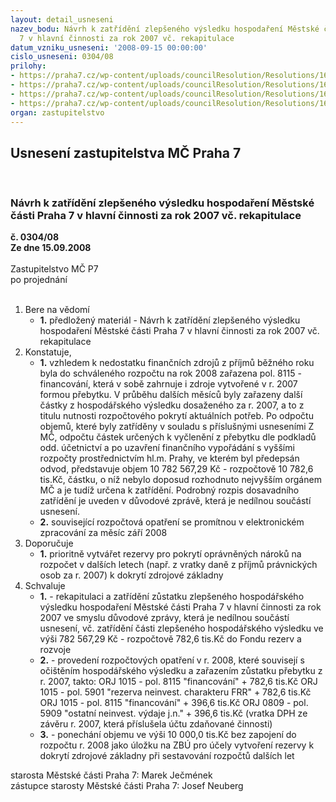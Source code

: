 ```yaml
---
layout: detail_usneseni
nazev_bodu: Návrh k zatřídění zlepšeného výsledku hospodaření Městské části Praha
  7 v hlavní činnosti za rok 2007 vč. rekapitulace
datum_vzniku_usneseni: '2008-09-15 00:00:00'
cislo_usneseni: 0304/08
prilohy:
- https://praha7.cz/wp-content/uploads/councilResolution/Resolutions/16109/4-08-skenovat0001.pdf
- https://praha7.cz/wp-content/uploads/councilResolution/Resolutions/16109/4-08-skenovat0003.pdf
- https://praha7.cz/wp-content/uploads/councilResolution/Resolutions/16109/4-08-skenovat0004.pdf
- https://praha7.cz/wp-content/uploads/councilResolution/Resolutions/16109/4-08-usnesen%c3%adrm%c4%8d_0830_08zhv.doc
organ: zastupitelstvo
---
```

<div id="ucUsn_pList" class="usn">
	<span><h2>Usnesení zastupitelstva MČ Praha 7 </h2>
<br></span><div class="standBody">
<span><h3>Návrh k zatřídění zlepšeného výsledku hospodaření Městské části Praha 7 v hlavní činnosti za rok 2007 vč. rekapitulace</h3></span><div class="center">
		<strong>č. 0304/08</strong><br>
	</div>
<div class="center">
		<strong>Ze dne 15.09.2008</strong><br><br>
	</div>Zastupitelstvo MČ P7<br> po projednání<br><br><ol>
<li>Bere na vědomí<ul><li>
<strong>1.</strong> předložený materiál - Návrh k zatřídění zlepšeného výsledku hospodaření Městské části Praha 7 v hlavní činnosti za rok 2007 vč. rekapitulace</li></ul>
</li>
<li>Konstatuje,<ul>
<li>
<strong>1.</strong> vzhledem k nedostatku finančních zdrojů z příjmů běžného roku byla do schváleného rozpočtu na rok 2008 zařazena pol. 8115 - financování, která v sobě zahrnuje i zdroje vytvořené v r. 2007 formou přebytku.  V průběhu dalších měsíců byly  zařazeny další částky z hospodářského výsledku dosaženého za r. 2007, a to z titulu nutnosti rozpočtového pokrytí aktuálních potřeb. Po odpočtu objemů, které byly zatříděny v souladu s příslušnými usneseními Z MČ, odpočtu částek určených k vyčlenění z přebytku dle podkladů odd. účetnictví a  po uzavření finančního vypořádání s vyššími rozpočty prostřednictvím hl.m. Prahy, ve kterém byl  předepsán odvod,  představuje objem 10 782 567,29 Kč - rozpočtově 10 782,6 tis.Kč, částku, o níž  nebylo doposud rozhodnuto nejvyšším orgánem MČ a je tudíž určena  k zatřídění.                                                                             Podrobný rozpis dosavadního  zatřídění  je uveden v důvodové zprávě, která je nedílnou součástí usnesení.</li>
<li>
<strong>2.</strong> související rozpočtová opatření se promítnou v elektronickém zpracování za  měsíc září 2008   </li>
</ul>
</li>
<li>Doporučuje<ul><li>
<strong>1.</strong> prioritně vytvářet rezervy pro pokrytí oprávněných nároků na rozpočet v dalších letech (např. z vratky daně z příjmů právnických osob za r. 2007) k dokrytí zdrojové základny </li></ul>
</li>
<li>Schvaluje<ul>
<li>
<strong>1.</strong> - rekapitulaci a zatřídění zůstatku zlepšeného hospodářského výsledku hospodaření Městské části Praha 7 v hlavní činnosti za rok 2007 ve smyslu důvodové zprávy, která je nedílnou součástí usnesení, vč. zatřídění části zlepšeného hospodářského výsledku ve výši 782 567,29 Kč - rozpočtově 782,6  tis.Kč do Fondu rezerv a rozvoje      </li>
<li>
<strong>2.</strong> - provedení rozpočtových opatření v r. 2008, které souvisejí s očištěním hospodářského výsledku a zařazením zůstatku přebytku z r. 2007,  takto:          ORJ 1015 - pol. 8115 "financování"                                                +   782,6 tis.Kč                   ORJ 1015 - pol. 5901 "rezerva neinvest. charakteru FRR"              +  782,6 tis.Kč                   ORJ 1015 - pol. 8115 "financování"                                                 +   396,6 tis.Kč                   ORJ 0809 - pol. 5909 "ostatní neinvest. výdaje j.n."                        +   396,6 tis.Kč                   (vratka DPH ze závěru r. 2007, která příslušela účtu zdaňované činnosti)</li>
<li>
<strong>3.</strong> - ponechání objemu ve výši 10 000,0 tis.Kč bez zapojení do rozpočtu r. 2008  jako úložku na ZBÚ pro účely vytvoření rezervy k dokrytí zdrojové základny při sestavování rozpočtů dalších let</li>
</ul>
</li>
</ol>starosta Městské části Praha 7: Marek Ječmének<br>zástupce starosty Městské části Praha 7: Josef Neuberg
</div>
</div>
